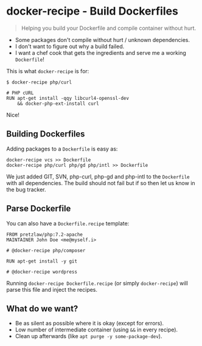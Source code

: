 # docker-recipe - Build Dockerfiles

> Helping you build your Dockerfile and compile container without hurt.

- Some packages don't compile without hurt / unknown dependencies.
- I don't want to figure out why a build failed.
- I want a chef cook that gets the ingredients and serve me a working `Dockerfile`!

This is what `docker-recipe` is for:

    $ docker-recipe php/curl
    
    # PHP cURL
    RUN apt-get install -qqy libcurl4-openssl-dev
        && docker-php-ext-install curl

Nice!

## Building Dockerfiles

Adding packages to a `Dockerfile` is easy as:

    docker-recipe vcs >> Dockerfile
    docker-recipe php/curl php/gd php/intl >> Dockerfile

We just added GIT, SVN, php-curl, php-gd and php-intl to the `Dockerfile`
with all dependencies.
The build should not fail but if so then let us know in the bug tracker.

## Parse Dockerfile

You can also have a `Dockerfile.recipe` template:

    FROM pretzlaw/php:7.2-apache
    MAINTAINER John Doe <me@myself.i>
    
    # @docker-recipe php/composer
    
    RUN apt-get install -y git
    
    # @docker-recipe wordpress

Running `docker-recipe Dockerfile.recipe` (or simply `docker-recipe`)
will parse this file and inject the recipes.

## What do we want?

- Be as silent as possible where it is okay (except for errors).
- Low number of intermediate container (using `&&` in every recipe).
- Clean up afterwards (like `apt purge -y some-package-dev`).
